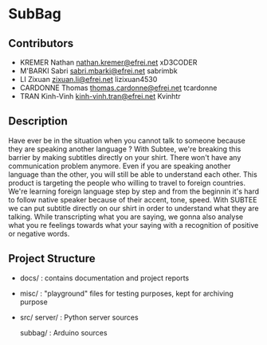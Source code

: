 # SubBag

## Contributors
* KREMER Nathan     nathan.kremer@efrei.net       xD3CODER
* M'BARKI Sabri     sabri.mbarki@efrei.net        sabrimbk
* LI Zixuan         zixuan.li@efrei.net           lizixuan4530
* CARDONNE Thomas   thomas.cardonne@efrei.net     tcardonne
* TRAN Kinh-Vinh    kinh-vinh.tran@efrei.net      Kvinhtr


## Description
Have ever be in the situation when you cannot talk to someone because they are speaking another language ? 
With Subtee, we're breaking this barrier by making subtitles directly on your shirt. There won't have any communication problem
anymore. Even if you are speaking another language than the other, you will still be able to understand each other.
This product is targeting the people who willing to travel to foreign countries. 
We're learning foreign language step by step and from the beginnin it's hard to follow native speaker because of their accent, tone, speed.
With SUBTEE we can put subtitle directly on our shirt in order to understand what they are talking.
While transcripting what you are saying, we gonna also analyse what you re feelings towards what your saying with a recognition of positive or negative words.


## Project Structure

- docs/ : contains documentation and project reports
- misc/ : "playground" files for testing purposes, kept for archiving purpose
- src/
    server/ : Python server sources
    
    subbag/ : Arduino sources
